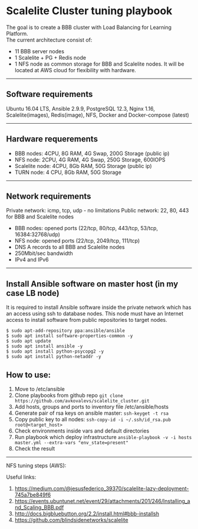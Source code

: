 Scalelite Cluster tuning playbook
=======
The goal is to create a BBB cluster with Load Balancing for Learning Platform.  
The current architecture consist of:
- 11 BBB server nodes
- 1 Scalelite + PG + Redis node
- 1 NFS node as common storage for BBB and Scalelite nodes. It will be located at AWS cloud for flexibility with hardware.
------
Software requirements
------
Ubuntu 16.04 LTS, Ansible 2.9.9, PostgreSQL 12.3, Nginx 1.16, Scalelite(images), Redis(image), NFS, Docker and Docker-compose (latest)

------
Hardware requerements
------
- BBB nodes: 4CPU, 8G RAM, 4G Swap, 200G Storage (public ip)
- NFS node: 2CPU, 4G RAM, 4G Swap, 250G Storage, 600IOPS
- Scalelite node: 4CPU, 8Gb RAM, 50G Storage (public ip)
- TURN node: 4 CPU, 8Gb RAM, 50G Storage

------
Network requirements
------
Private network: icmp, tcp, udp - no limitations
Public network: 22, 80, 443 for BBB and Scalelite nodes
- BBB nodes: opened ports (22/tcp, 80/tcp, 443/tcp, 53/tcp, 16384:32768/udp)
- NFS node: opened ports (22/tcp, 2049/tcp, 111/tcp)
- DNS A records to all BBB and Scalelite nodes
- 250Mbit/sec bandwidth
- IPv4 and IPv6

------
Install Ansible software on master host (in my case LB node)
------
It is required to install Ansible software inside the private network which has an access using ssh to database nodes. This node must have an Internet access to install software from public repositories to target nodes.
```
$ sudo apt-add-repository ppa:ansible/ansible
$ sudo apt install software-properties-common -y
$ sudo apt update
$ sudo apt install ansible -y
$ sudo apt install python-psycopg2 -y
$ sudo apt install python-netaddr -y
```
How to use:
------
1. Move to /etc/ansible
2. Clone playbooks from github repo ``` git clone https://github.com/avkovalevs/scalelite_cluster.git ```
3. Add hosts, groups and ports to inventory file /etc/ansible/hosts 
4. Generate pair of rsa keys on ansible master: ``` ssh-keyget -t rsa ```
5. Copy public key to all nodes: ``` ssh-copy-id -i ~/.ssh/id_rsa.pub root@<target_host> ```
6. Check environments inside vars and default directories
7. Run playbook which deploy infrastructure ``` ansible-playbook -v -i hosts master.yml --extra-vars "env_state=present" ```
8. Check the result
------
NFS tuning steps (AWS):


Useful links:
1. https://medium.com/@jesusfederico_39370/scalelite-lazy-deployment-745a7be849f6
2. https://events.ubuntunet.net/event/29/attachments/201/246/Installing_and_Scaling_BBB.pdf
3. http://docs.bigbluebutton.org/2.2/install.html#bbb-installsh
4. https://github.com/blindsidenetworks/scalelite




